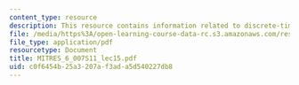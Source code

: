 ```yaml
---
content_type: resource
description: This resource contains information related to discrete-time modulation.
file: /media/https%3A/open-learning-course-data-rc.s3.amazonaws.com/res-6-007-signals-and-systems-spring-2011/c0f6454b25a3207af3ada5d540227db8_MITRES_6_007S11_lec15.pdf
file_type: application/pdf
resourcetype: Document
title: MITRES_6_007S11_lec15.pdf
uid: c0f6454b-25a3-207a-f3ad-a5d540227db8
---
```

